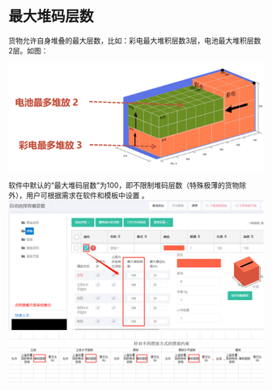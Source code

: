 # 最大堆码层数

货物允许自身堆叠的最大层数，比如：彩电最大堆积层数3层，电池最大堆积层数2层。如图：

![](../../../.gitbook/assets/31Hhh.png)

软件中默认的“最大堆码层数”为100，即不限制堆码层数（特殊极薄的货物除外），用户可根据需求在软件和模板中设置 。![](../../../.gitbook/assets/31K.png)![](../../../.gitbook/assets/31M.png)

